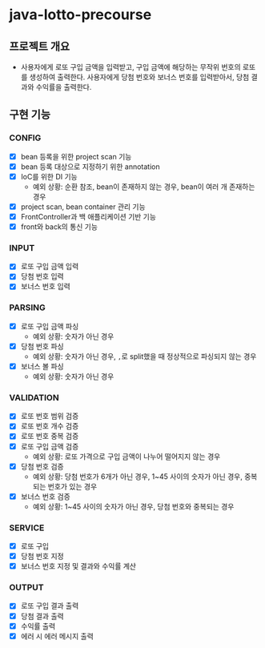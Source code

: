 # java-lotto-precourse

## 프로젝트 개요
- 사용자에게 로또 구입 금액을 입력받고, 구입 금액에 해당하는 무작위 번호의 로또를 생성하여 출력한다. 사용자에게 당첨 번호와 보너스 번호를 입력받아서, 당첨 결과와 수익률을 출력한다.

## 구현 기능

### CONFIG
- [X] bean 등록을 위한 project scan 기능
- [X] bean 등록 대상으로 지정하기 위한 annotation
- [X] IoC를 위한 DI 기능
  - 예외 상황: 순환 참조, bean이 존재하지 않는 경우, bean이 여러 개 존재하는 경우
- [X] project scan, bean container 관리 기능
- [X] FrontController과 백 애플리케이션 기반 기능
- [X] front와 back의 통신 기능

### INPUT
- [X] 로또 구입 금액 입력
- [X] 당첨 번호 입력
- [X] 보너스 번호 입력

### PARSING
- [X] 로또 구입 금액 파싱
  - 예외 상황: 숫자가 아닌 경우
- [X] 당첨 번호 파싱
  - 예외 상황: 숫자가 아닌 경우, `,`로 split했을 때 정상적으로 파싱되지 않는 경우
- [X] 보너스 볼 파싱
  - 예외 상황: 숫자가 아닌 경우

### VALIDATION
- [X] 로또 번호 범위 검증
- [X] 로또 번호 개수 검증
- [X] 로또 번호 중복 검증
- [X] 로또 구입 금액 검증
  - 예외 상황: 로또 가격으로 구입 금액이 나누어 떨어지지 않는 경우
- [X] 당첨 번호 검증
  - 예외 상황: 당첨 번호가 6개가 아닌 경우, 1~45 사이의 숫자가 아닌 경우, 중복되는 번호가 있는 경우
- [X] 보너스 번호 검증
  - 예외 상황: 1~45 사이의 숫자가 아닌 경우, 당첨 번호와 중복되는 경우

### SERVICE
- [X] 로또 구입
- [X] 당첨 번호 지정
- [X] 보너스 번호 지정 및 결과와 수익률 계산

### OUTPUT
- [X] 로또 구입 결과 출력
- [X] 당첨 결과 출력
- [X] 수익률 출력
- [X] 에러 시 에러 메시지 출력